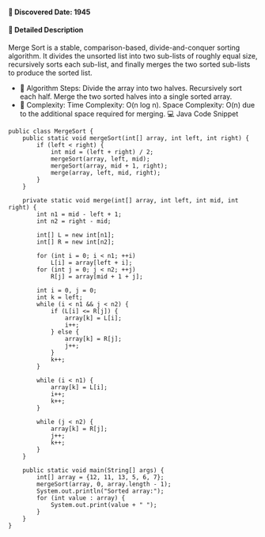#### 📅 Discovered Date: 1945
#### 📃 Detailed Description
Merge Sort is a stable, comparison-based, divide-and-conquer sorting algorithm. It divides the unsorted list into two sub-lists of roughly equal size, recursively sorts each sub-list, and finally merges the two sorted sub-lists to produce the sorted list.

* 🔹 Algorithm Steps:
Divide the array into two halves.
Recursively sort each half.
Merge the two sorted halves into a single sorted array.
* 🔹 Complexity:
Time Complexity: O(n log n).
Space Complexity: O(n) due to the additional space required for merging.
💻 Java Code Snippet

```
public class MergeSort {
    public static void mergeSort(int[] array, int left, int right) {
        if (left < right) {
            int mid = (left + right) / 2;
            mergeSort(array, left, mid);
            mergeSort(array, mid + 1, right);
            merge(array, left, mid, right);
        }
    }

    private static void merge(int[] array, int left, int mid, int right) {
        int n1 = mid - left + 1;
        int n2 = right - mid;

        int[] L = new int[n1];
        int[] R = new int[n2];

        for (int i = 0; i < n1; ++i)
            L[i] = array[left + i];
        for (int j = 0; j < n2; ++j)
            R[j] = array[mid + 1 + j];

        int i = 0, j = 0;
        int k = left;
        while (i < n1 && j < n2) {
            if (L[i] <= R[j]) {
                array[k] = L[i];
                i++;
            } else {
                array[k] = R[j];
                j++;
            }
            k++;
        }

        while (i < n1) {
            array[k] = L[i];
            i++;
            k++;
        }

        while (j < n2) {
            array[k] = R[j];
            j++;
            k++;
        }
    }

    public static void main(String[] args) {
        int[] array = {12, 11, 13, 5, 6, 7};
        mergeSort(array, 0, array.length - 1);
        System.out.println("Sorted array:");
        for (int value : array) {
            System.out.print(value + " ");
        }
    }
}
